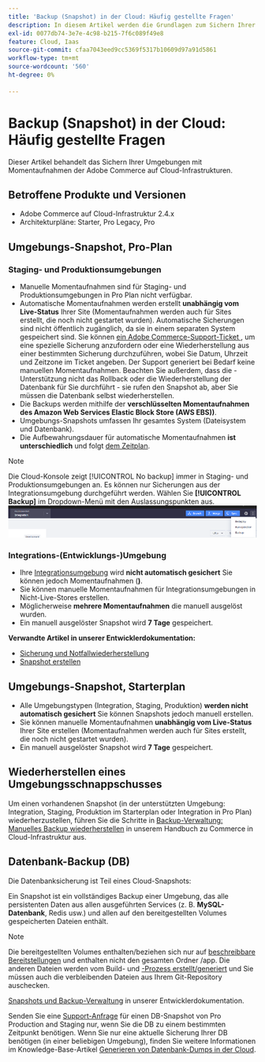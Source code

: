 ```yaml
---
title: 'Backup (Snapshot) in der Cloud: Häufig gestellte Fragen'
description: In diesem Artikel werden die Grundlagen zum Sichern Ihrer Umgebungen mit Snapshots auf Adobe Commerce in der Cloud-Infrastruktur behandelt.
exl-id: 0077db74-3e7e-4c98-b215-7f6c089f49e8
feature: Cloud, Iaas
source-git-commit: cfaa7043eed9cc5369f5317b10609d97a91d5861
workflow-type: tm+mt
source-wordcount: '560'
ht-degree: 0%

---
```


# Backup (Snapshot) in der Cloud: Häufig gestellte Fragen

Dieser Artikel behandelt das Sichern Ihrer Umgebungen mit Momentaufnahmen der Adobe Commerce auf Cloud-Infrastrukturen.

## Betroffene Produkte und Versionen

* Adobe Commerce auf Cloud-Infrastruktur 2.4.x
* Architekturpläne: Starter, Pro Legacy, Pro

## Umgebungs-Snapshot, Pro-Plan

### Staging- und Produktionsumgebungen

* Manuelle Momentaufnahmen sind für Staging- und Produktionsumgebungen in Pro Plan nicht verfügbar.
* Automatische Momentaufnahmen werden erstellt **unabhängig vom Live-Status** Ihrer Site (Momentaufnahmen werden auch für Sites erstellt, die noch nicht gestartet wurden). Automatische Sicherungen sind nicht öffentlich zugänglich, da sie in einem separaten System gespeichert sind.
Sie können [ein Adobe Commerce-Support-Ticket ](/docs/commerce-knowledge-base/kb/help-center-guide/magento-help-center-user-guide.html#submit-ticket), um eine spezielle Sicherung anzufordern oder eine Wiederherstellung aus einer bestimmten Sicherung durchzuführen, wobei Sie Datum, Uhrzeit und Zeitzone im Ticket angeben. Der Support generiert bei Bedarf keine manuellen Momentaufnahmen.
Beachten Sie außerdem, dass die -Unterstützung nicht das Rollback oder die Wiederherstellung der Datenbank für Sie durchführt - sie rufen den Snapshot ab, aber Sie müssen die Datenbank selbst wiederherstellen.
* Die Backups werden mithilfe der **verschlüsselten Momentaufnahmen des Amazon Web Services Elastic Block Store (AWS EBS))**.
* Umgebungs-Snapshots umfassen Ihr gesamtes System (Dateisystem und Datenbank).
* Die Aufbewahrungsdauer für automatische Momentaufnahmen **ist unterschiedlich** und folgt [dem Zeitplan](/docs/commerce-cloud-service/user-guide/architecture/pro-architecture.html?lang=en#backup-and-disaster-recovery).

>[!NOTE]
>Die Cloud-Konsole zeigt [!UICONTROL No backup] immer in Staging- und Produktionsumgebungen an. Es können nur Sicherungen aus der Integrationsumgebung durchgeführt werden. Wählen Sie **[!UICONTROL Backup]** im Dropdown-Menü mit den Auslassungspunkten aus.
>![cloud_console_backup.png](assets/cloud_console_backup.png)





### Integrations-(Entwicklungs-)Umgebung

* Ihre [Integrationsumgebung](/help/announcements/adobe-commerce-announcements/integration-environment-enhancement-request-pro-and-starter.md) wird **nicht automatisch gesichert** Sie können jedoch Momentaufnahmen (**)**.
* Sie können manuelle Momentaufnahmen für Integrationsumgebungen in Nicht-Live-Stores erstellen.
* Möglicherweise **mehrere Momentaufnahmen** die manuell ausgelöst wurden.
* Ein manuell ausgelöster Snapshot wird **7 Tage** gespeichert.

**Verwandte Artikel in unserer Entwicklerdokumentation:**

* [Sicherung und Notfallwiederherstellung](/docs/commerce-cloud-service/user-guide/architecture/pro-architecture.html#backup-and-disaster-recovery)
* [Snapshot erstellen](/docs/commerce-cloud-service/user-guide/develop/storage/snapshots.html)

## Umgebungs-Snapshot, Starterplan

* Alle Umgebungstypen (Integration, Staging, Produktion) **werden nicht automatisch gesichert** Sie können Snapshots jedoch manuell erstellen.
* Sie können manuelle Momentaufnahmen **unabhängig vom Live-Status** Ihrer Site erstellen (Momentaufnahmen werden auch für Sites erstellt, die noch nicht gestartet wurden).
* Ein manuell ausgelöster Snapshot wird **7 Tage** gespeichert.

## Wiederherstellen eines Umgebungsschnappschusses

Um einen vorhandenen Snapshot (in der unterstützten Umgebung: Integration, Staging, Produktion im Starterplan oder Integration in Pro Plan) wiederherzustellen, führen Sie die Schritte in [Backup-Verwaltung: Manuelles Backup wiederherstellen](https://experienceleague.adobe.com/en/docs/commerce-cloud-service/user-guide/develop/storage/snapshots#restore-a-manual-backup) in unserem Handbuch zu Commerce in Cloud-Infrastruktur aus.

## Datenbank-Backup (DB)

Die Datenbanksicherung ist Teil eines Cloud-Snapshots:

>>
Ein Snapshot ist ein vollständiges Backup einer Umgebung, das alle persistenten Daten aus allen ausgeführten Services (z. B. **MySQL-Datenbank**, Redis usw.) und allen auf den bereitgestellten Volumes gespeicherten Dateien enthält.

>[!NOTE]
>
>Die bereitgestellten Volumes enthalten/beziehen sich nur auf [beschreibbare Bereitstellungen](/docs/commerce-cloud-service/user-guide/configure/app/properties/properties.html?lang=en#mounts) und enthalten nicht den gesamten Ordner /app. Die anderen Dateien werden vom Build- und [-Prozess erstellt/generiert](/docs/commerce-cloud-service/user-guide/architecture/pro-develop-deploy-workflow.html?lang=en#deployment-workflow) und Sie müssen auch die verbleibenden Dateien aus Ihrem Git-Repository auschecken.

[Snapshots und Backup-Verwaltung](/docs/commerce-cloud-service/user-guide/develop/storage/snapshots.html) in unserer Entwicklerdokumentation.

Senden Sie eine [Support-Anfrage](/docs/commerce-knowledge-base/kb/help-center-guide/magento-help-center-user-guide.html?lang=en#submit-ticket) für einen DB-Snapshot von Pro Production and Staging nur, wenn Sie die DB zu einem bestimmten Zeitpunkt benötigen. Wenn Sie nur eine aktuelle Sicherung Ihrer DB benötigen (in einer beliebigen Umgebung), finden Sie weitere Informationen im Knowledge-Base-Artikel [Generieren von Datenbank-Dumps in der Cloud](/help/how-to/general/create-database-dump-on-cloud.md).

